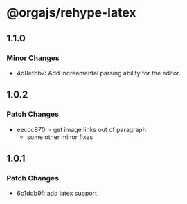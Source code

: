 # @orgajs/rehype-latex

## 1.1.0

### Minor Changes

- 4d8efbb7: Add increamental parsing ability for the editor.

## 1.0.2

### Patch Changes

- eeccc870: - get image links out of paragraph
  - some other minor fixes

## 1.0.1

### Patch Changes

- 6c1ddb9f: add latex support
